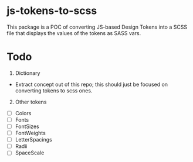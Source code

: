 # js-tokens-to-scss

This package is a POC of converting JS-based Design Tokens into a SCSS file that displays the values of the tokens as SASS vars.


# Todo

1. Dictionary 
- Extract concept out of this repo; this should just be focused on converting tokens to scss ones.

2. Other tokens
- [ ] Colors
- [ ] Fonts
- [ ] FontSizes
- [ ] FontWeights
- [ ] LetterSpacings
- [ ] Radii
- [ ] SpaceScale